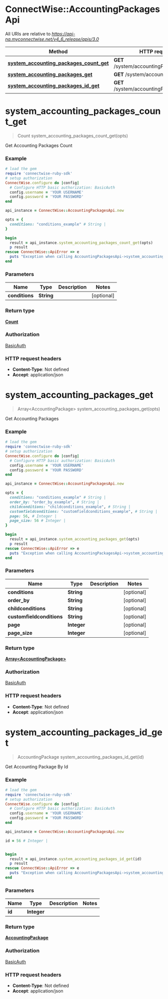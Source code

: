 # ConnectWise::AccountingPackagesApi

All URIs are relative to *https://api-na.myconnectwise.net/v4_6_release/apis/3.0*

Method | HTTP request | Description
------------- | ------------- | -------------
[**system_accounting_packages_count_get**](AccountingPackagesApi.md#system_accounting_packages_count_get) | **GET** /system/accountingPackages/count | 
[**system_accounting_packages_get**](AccountingPackagesApi.md#system_accounting_packages_get) | **GET** /system/accountingPackages | 
[**system_accounting_packages_id_get**](AccountingPackagesApi.md#system_accounting_packages_id_get) | **GET** /system/accountingPackages/{id} | 


# **system_accounting_packages_count_get**
> Count system_accounting_packages_count_get(opts)



Get Accounting Packages Count

### Example
```ruby
# load the gem
require 'connectwise-ruby-sdk'
# setup authorization
ConnectWise.configure do |config|
  # Configure HTTP basic authorization: BasicAuth
  config.username = 'YOUR USERNAME'
  config.password = 'YOUR PASSWORD'
end

api_instance = ConnectWise::AccountingPackagesApi.new

opts = { 
  conditions: "conditions_example" # String | 
}

begin
  result = api_instance.system_accounting_packages_count_get(opts)
  p result
rescue ConnectWise::ApiError => e
  puts "Exception when calling AccountingPackagesApi->system_accounting_packages_count_get: #{e}"
end
```

### Parameters

Name | Type | Description  | Notes
------------- | ------------- | ------------- | -------------
 **conditions** | **String**|  | [optional] 

### Return type

[**Count**](Count.md)

### Authorization

[BasicAuth](../README.md#BasicAuth)

### HTTP request headers

 - **Content-Type**: Not defined
 - **Accept**: application/json



# **system_accounting_packages_get**
> Array&lt;AccountingPackage&gt; system_accounting_packages_get(opts)



Get Accounting Packages

### Example
```ruby
# load the gem
require 'connectwise-ruby-sdk'
# setup authorization
ConnectWise.configure do |config|
  # Configure HTTP basic authorization: BasicAuth
  config.username = 'YOUR USERNAME'
  config.password = 'YOUR PASSWORD'
end

api_instance = ConnectWise::AccountingPackagesApi.new

opts = { 
  conditions: "conditions_example" # String | 
  order_by: "order_by_example", # String | 
  childconditions: "childconditions_example", # String | 
  customfieldconditions: "customfieldconditions_example", # String | 
  page: 56, # Integer | 
  page_size: 56 # Integer | 
}

begin
  result = api_instance.system_accounting_packages_get(opts)
  p result
rescue ConnectWise::ApiError => e
  puts "Exception when calling AccountingPackagesApi->system_accounting_packages_get: #{e}"
end
```

### Parameters

Name | Type | Description  | Notes
------------- | ------------- | ------------- | -------------
 **conditions** | **String**|  | [optional] 
 **order_by** | **String**|  | [optional] 
 **childconditions** | **String**|  | [optional] 
 **customfieldconditions** | **String**|  | [optional] 
 **page** | **Integer**|  | [optional] 
 **page_size** | **Integer**|  | [optional] 

### Return type

[**Array&lt;AccountingPackage&gt;**](AccountingPackage.md)

### Authorization

[BasicAuth](../README.md#BasicAuth)

### HTTP request headers

 - **Content-Type**: Not defined
 - **Accept**: application/json



# **system_accounting_packages_id_get**
> AccountingPackage system_accounting_packages_id_get(id)



Get Accounting Package By Id

### Example
```ruby
# load the gem
require 'connectwise-ruby-sdk'
# setup authorization
ConnectWise.configure do |config|
  # Configure HTTP basic authorization: BasicAuth
  config.username = 'YOUR USERNAME'
  config.password = 'YOUR PASSWORD'
end

api_instance = ConnectWise::AccountingPackagesApi.new

id = 56 # Integer | 


begin
  result = api_instance.system_accounting_packages_id_get(id)
  p result
rescue ConnectWise::ApiError => e
  puts "Exception when calling AccountingPackagesApi->system_accounting_packages_id_get: #{e}"
end
```

### Parameters

Name | Type | Description  | Notes
------------- | ------------- | ------------- | -------------
 **id** | **Integer**|  | 

### Return type

[**AccountingPackage**](AccountingPackage.md)

### Authorization

[BasicAuth](../README.md#BasicAuth)

### HTTP request headers

 - **Content-Type**: Not defined
 - **Accept**: application/json




